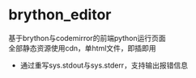 # brython_editor
基于brython与codemirror的前端python运行页面  
全部静态资源使用cdn，单html文件，即插即用

- 通过重写sys.stdout与sys.stderr，支持输出报错信息